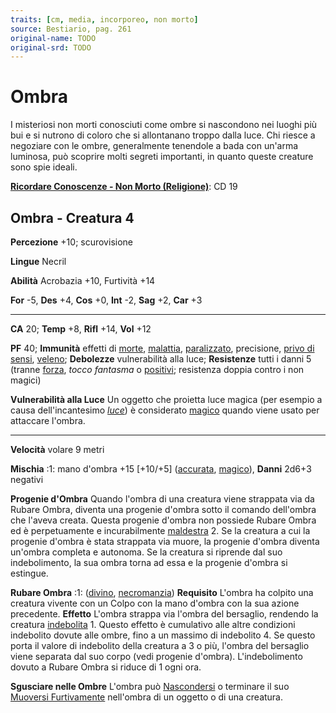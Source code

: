```yaml
---
traits: [cm, media, incorporeo, non morto]
source: Bestiario, pag. 261
original-name: TODO
original-srd: TODO
---
```


# Ombra

I misteriosi non morti conosciuti come ombre si nascondono nei luoghi più bui e
si nutrono di coloro che si allontanano troppo dalla luce. Chi riesce a
negoziare con le ombre, generalmente tenendole a bada con un'arma luminosa, può
scoprire molti segreti importanti, in quanto queste creature sono spie ideali.

**[Ricordare Conoscenze - Non Morto (Religione)](/azioni/abilita/ricordare-conoscenze)**:
CD 19

## Ombra - Creatura 4

**Percezione** +10; scurovisione

**Lingue** Necril

**Abilità** Acrobazia +10, Furtività +14

**For** -5, **Des** +4, **Cos** +0, **Int** -2, **Sag** +2, **Car** +3

---

**CA** 20; **Temp** +8, **Rifl** +14, **Vol** +12

**PF** 40; **Immunità** effetti di [morte](/tratti/morte),
[malattia](/tratti/malattia), [paralizzato](/condizioni/paralizzato),
precisione, [privo di sensi](/condizioni/privo-di-sensi),
[veleno](/tratti/veleno); **Debolezze** vulnerabilità alla luce; **Resistenze**
tutti i danni 5 (tranne [forza](/tratti/forza), _tocco fantasma_ o
[positivi](/tratti/positivo); resistenza doppia contro i non magici)

**Vulnerabilità alla Luce** Un oggetto che proietta luce magica (per esempio a
causa dell'incantesimo _[luce](/incantesimi/luce)_) è considerato
[magico](/tratti/magico) quando viene usato per attaccare l'ombra.

---

**Velocità** volare 9 metri

**Mischia** :1: mano d'ombra +15 \[+10/+5] ([accurata](/tratti/accurata),
[magico](/tratti/magico)), **Danni** 2d6+3 negativi

**Progenie d'Ombra** Quando l'ombra di una creatura viene strappata via da
Rubare Ombra, diventa una progenie d'ombra sotto il comando dell'ombra che
l'aveva creata. Questa progenie d'ombra non possiede Rubare Ombra ed è
perpetuamente e incurabilmente [maldestra](/condizioni/maldestro) 2. Se la
creatura a cui la progenie d'ombra è stata strappata via muore, la progenie
d'ombra diventa un'ombra completa e autonoma. Se la creatura si riprende dal suo
indebolimento, la sua ombra torna ad essa e la progenie d'ombra si estingue.

**Rubare Ombra** :1: ([divino](/tratti/divino),
[necromanzia](/tratti/necromanzia)) **Requisito** L'ombra ha colpito una
creatura vivente con un Colpo con la mano d'ombra con la sua azione precedente.
**Effetto** L'ombra strappa via l'ombra del bersaglio, rendendo la creatura
[indebolita](/condizioni/indebolito) 1. Questo effetto è cumulativo alle altre
condizioni indebolito dovute alle ombre, fino a un massimo di indebolito 4. Se
questo porta il valore di indebolito della creatura a 3 o più, l'ombra del
bersaglio viene separata dal suo corpo (vedi progenie d'ombra). L'indebolimento
dovuto a Rubare Ombra si riduce di 1 ogni ora.

**Sgusciare nelle Ombre** L'ombra può [Nascondersi](/azioni/nascondersi) o
terminare il suo [Muoversi Furtivamente](/azioni/muoversi-furtivamente)
nell'ombra di un oggetto o di una creatura.
